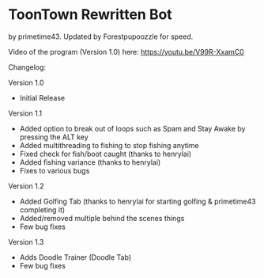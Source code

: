 <h1>ToonTown Rewritten Bot</h1> by primetime43. Updated by Forestpupoozzle for speed.

Video of the program (Version 1.0) here: https://youtu.be/V99R-XxamC0

Changelog:

Version 1.0
- Initial Release

Version 1.1
- Added option to break out of loops such as Spam and Stay Awake by pressing the ALT key
- Added multithreading to fishing to stop fishing anytime
- Fixed check for fish/boot caught (thanks to henrylai)
- Added fishing variance (thanks to henrylai)
- Fixes to various bugs

Version 1.2
- Added Golfing Tab (thanks to henrylai for starting golfing & primetime43 completing it)
- Added/removed multiple behind the scenes things
- Few bug fixes

Version 1.3
- Adds Doodle Trainer (Doodle Tab)
- Few bug fixes
